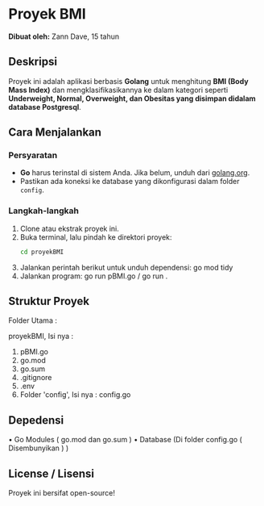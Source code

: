 # Proyek BMI

**Dibuat oleh:** Zann Dave, 15 tahun  

## Deskripsi  
Proyek ini adalah aplikasi berbasis **Golang** untuk menghitung **BMI (Body Mass Index)** dan mengklasifikasikannya ke dalam kategori seperti **Underweight, Normal, Overweight, dan Obesitas yang disimpan didalam database **Postgresql****.  

## Cara Menjalankan  
### Persyaratan  
- **Go** harus terinstal di sistem Anda. Jika belum, unduh dari [golang.org](https://golang.org/dl/).  
- Pastikan ada koneksi ke database yang dikonfigurasi dalam folder `config`.  

### Langkah-langkah  
1. Clone atau ekstrak proyek ini.  
2. Buka terminal, lalu pindah ke direktori proyek:  
   ```sh
   cd proyekBMI
3. Jalankan perintah berikut untuk unduh dependensi:
   go mod tidy
4. Jalankan program:
   go run pBMI.go / go run .
   
## Struktur Proyek

Folder Utama : 

proyekBMI, Isi nya :

1. pBMI.go
2. go.mod
3. go.sum
4. .gitignore
5. .env
6. Folder 'config', Isi nya :
   config.go

## Depedensi
• Go Modules ( go.mod dan go.sum )
• Database (Di folder config.go ( Disembunyikan ) )

## License / Lisensi
Proyek ini bersifat open-source!
